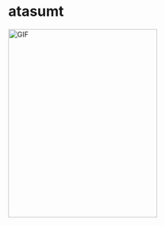 # atasumt

<img align="left" alt="GIF" src="https://i.imgur.com/fmyr58y.gif?noredirect" width="300" height="380" />
